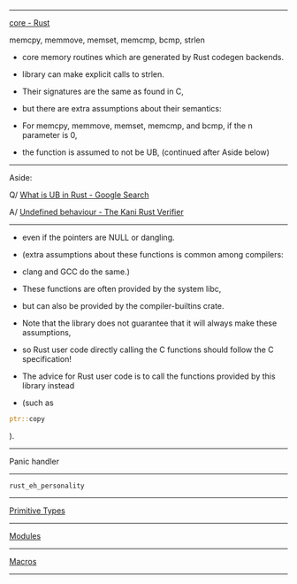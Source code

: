 ____

[core - Rust](https://doc.rust-lang.org/nightly/core/index.html)

memcpy, memmove, memset, memcmp, bcmp, strlen 

- core memory routines which are generated by Rust codegen backends.

- library can make explicit calls to strlen.

- Their signatures are the same as found in C,

- but there are extra assumptions about their semantics:

- For memcpy, memmove, memset, memcmp, and bcmp, if the n parameter is 0,

- the function is assumed to not be UB, (continued after Aside below)
 
____

Aside:

Q/ [What is UB in Rust - Google Search](https://www.google.com/search?q=What+is+UB+in+Rust&oq=What+is+UB+in+Rust&gs_lcrp=EgZjaHJvbWUyBggAEEUYOTIKCAEQABiABBiiBDIKCAIQABiiBBiJBTIKCAMQABiABBiiBDIKCAQQABiABBiiBDIKCAUQABiABBiiBNIBCTEzMzA3ajBqN6gCALACAA&sourceid=chrome&ie=UTF-8)

A/ [Undefined behaviour - The Kani Rust Verifier](https://model-checking.github.io/kani/undefined-behaviour.html#:~:text=Note%3A%20Undefined%20behavior%20affects%20the,also%20affect%20the%20Rust%20code.)

____


- even if the pointers are NULL or dangling.

- (extra assumptions about these functions is common among compilers:

- clang and GCC do the same.)

- These functions are often provided by the system libc,

- but can also be provided by the compiler-builtins crate.

- Note that the library does not guarantee that it will always make these assumptions,

- so Rust user code directly calling the C functions should follow the C specification!

- The advice for Rust user code is to call the functions provided by this library instead

- (such as

```rust
ptr::copy
```

).

____

Panic handler

____

`rust_eh_personality`

____

[Primitive Types](https://doc.rust-lang.org/nightly/core/index.html#primitives)

____

[Modules](https://doc.rust-lang.org/nightly/core/index.html#modules)

____

[Macros](https://doc.rust-lang.org/nightly/core/index.html#macros)

____

